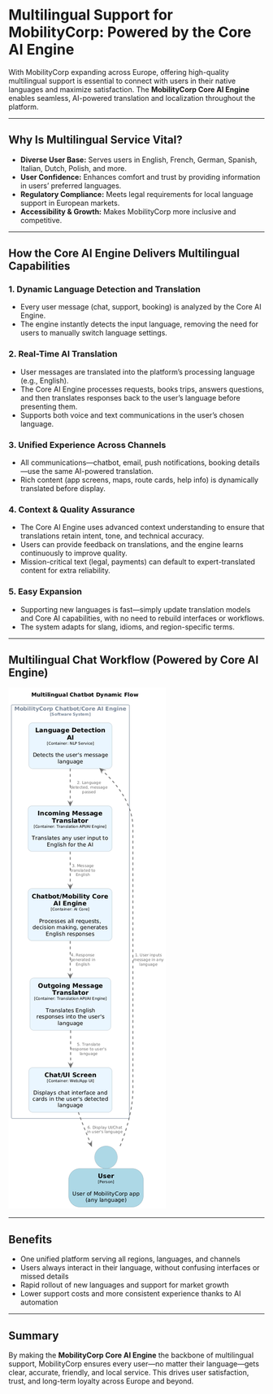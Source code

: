 # Multilingual Support for MobilityCorp: Powered by the Core AI Engine

With MobilityCorp expanding across Europe, offering high-quality multilingual support is essential to connect with users in their native languages and maximize satisfaction. The **MobilityCorp Core AI Engine** enables seamless, AI-powered translation and localization throughout the platform.

---

## **Why Is Multilingual Service Vital?**

- **Diverse User Base:** Serves users in English, French, German, Spanish, Italian, Dutch, Polish, and more.
- **User Confidence:** Enhances comfort and trust by providing information in users’ preferred languages.
- **Regulatory Compliance:** Meets legal requirements for local language support in European markets.
- **Accessibility & Growth:** Makes MobilityCorp more inclusive and competitive.

---

## **How the Core AI Engine Delivers Multilingual Capabilities**

### **1. Dynamic Language Detection and Translation**

- Every user message (chat, support, booking) is analyzed by the Core AI Engine.
- The engine instantly detects the input language, removing the need for users to manually switch language settings.

### **2. Real-Time AI Translation**

- User messages are translated into the platform’s processing language (e.g., English).
- The Core AI Engine processes requests, books trips, answers questions, and then translates responses back to the user’s language before presenting them.
- Supports both voice and text communications in the user’s chosen language.

### **3. Unified Experience Across Channels**

- All communications—chatbot, email, push notifications, booking details—use the same AI-powered translation.
- Rich content (app screens, maps, route cards, help info) is dynamically translated before display.

### **4. Context & Quality Assurance**

- The Core AI Engine uses advanced context understanding to ensure that translations retain intent, tone, and technical accuracy.
- Users can provide feedback on translations, and the engine learns continuously to improve quality.
- Mission-critical text (legal, payments) can default to expert-translated content for extra reliability.

### **5. Easy Expansion**

- Supporting new languages is fast—simply update translation models and Core AI capabilities, with no need to rebuild interfaces or workflows.
- The system adapts for slang, idioms, and region-specific terms.

---

## **Multilingual Chat Workflow (Powered by Core AI Engine)**

![translation-flow](../Diagrams/chat-bot/translator_flow.png)


---

## **Benefits**

- One unified platform serving all regions, languages, and channels
- Users always interact in their language, without confusing interfaces or missed details
- Rapid rollout of new languages and support for market growth
- Lower support costs and more consistent experience thanks to AI automation

---

## **Summary**

By making the **MobilityCorp Core AI Engine** the backbone of multilingual support, MobilityCorp ensures every user—no matter their language—gets clear, accurate, friendly, and local service. This drives user satisfaction, trust, and long-term loyalty across Europe and beyond.
